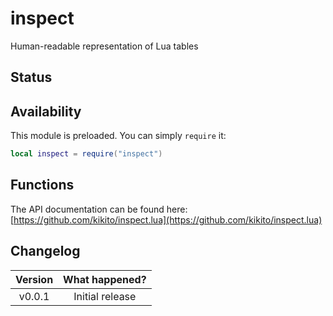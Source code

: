 # inspect

Human-readable representation of Lua tables

## Status

<External/>

## Availability

This module is preloaded. You can simply `require` it:

```lua
local inspect = require("inspect")
```

## Functions

The API documentation can be found here: [https://github.com/kikito/inspect.lua](https://github.com/kikito/inspect.lua)

## Changelog

| Version | What happened?  |
| :-----: | :-------------: |
| v0.0.1  | Initial release |
